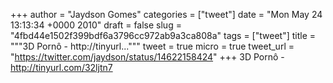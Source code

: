 
+++
author = "Jaydson Gomes"
categories = ["tweet"]
date = "Mon May 24 13:13:34 +0000 2010"
draft = false
slug = "4fbd44e1502f399bdf6a3796cc972ab9a3ca808a"
tags = ["tweet"]
title = """3D Pornô - http://tinyurl..."""
tweet = true
micro = true
tweet_url = "https://twitter.com/jaydson/status/14622158424"
+++
3D Pornô - http://tinyurl.com/32ljtn7

